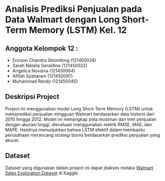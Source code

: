 # Analisis Prediksi Penjualan pada Data Walmart dengan Long Short-Term Memory (LSTM) Kel. 12

## Anggota Kelompok 12 : 
- Ericson Chandra Sihombing (121450026)
- Sarah Natalia Geraldine (121450022)
- Angelica Noviana (121450064)
- Afifah Syaharani (121450097)
- Muhammad Rendy (121450045)

## Deskripsi Project
Project ini menggunakan model Long Short-Term Memory (LSTM) untuk memprediksi penjualan mingguan Walmart berdasarkan data historis dari 2010 hingga 2012. Model ini menangkap pola musiman dan tren penjualan dengan akurasi tinggi, dievaluasi menggunakan metrik RMSE, MAE, dan MAPE. Hasilnya menunjukkan bahwa LSTM efektif dalam membantu perusahaan merancang strategi bisnis berdasarkan prediksi penjualan yang akurat.

## Dataset
Dataset yang digunakan dalam project ini dapat diakses melalui [Walmart Sales Exploration Dataset](https://www.kaggle.com/code/msjahid/walmart-sales-exploration/input) di Kaggle.

